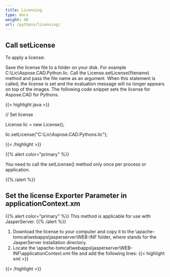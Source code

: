 ```yaml
---
title: Licensing
type: docs
weight: 40
url: /pythons/licensing/
---
```

## **Call setLicense**
To apply a license:

Save the license file to a folder on your disk. For example C:\Lic\Aspose.CAD.Python.lic.
Call the License.setLicense(filename) method and pass the file name as an argument. When this statement is called, the license is set and the evaluation message will no longer appears on top of the images.
The following code snippet sets the license for Aspose.CAD for Pythons.

{{< highlight java >}}

// Set license

License lic = new License();

lic.setLicense("C:\Lic\Aspose.CAD.Pythons.lic");

{{< /highlight >}}

{{% alert color="primary" %}}

You need to call the setLicense() method only once per process or application.

{{% /alert %}}

## **Set the license Exporter Parameter in applicationContext.xm**
{{% alert color="primary" %}}
This method is applicable for use with JasperServer.
{{% /alert %}}
1. Download the license to your computer and copy it to the \apache-tomcat\webapps\jasperserver\WEB-INF folder, where stands for the JasperServer installation directory.
2. Locate the \apache-tomcat\webapps\jasperserver\WEB-INF\applicationContext.xml file and add the following lines:
{{< highlight xml >}}
<bean id="jpgExportParameters" class="com.aspose.cad.pythons.jpg.ASJpegExportParametersBean">
    <property name="license" value="C:\jasperserver-7.6\apache-tomcat\webapps\jasperserver\WEB-INFAspose.CAD.Pythons.lic"/>
</bean>
{{< /highlight >}}
